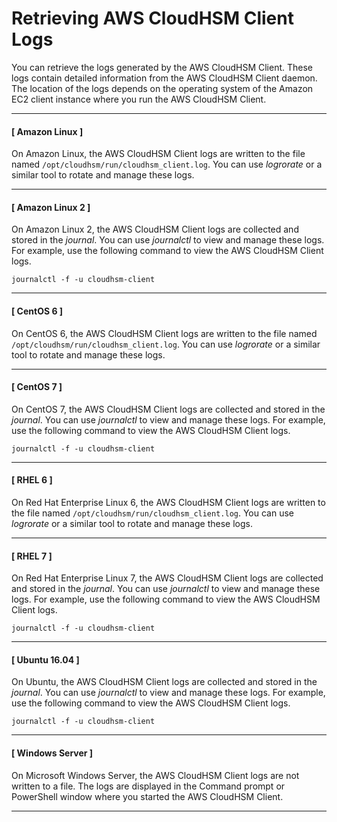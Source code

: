 # Retrieving AWS CloudHSM Client Logs<a name="hsm-client-logs"></a>

You can retrieve the logs generated by the AWS CloudHSM Client\. These logs contain detailed information from the AWS CloudHSM Client daemon\. The location of the logs depends on the operating system of the Amazon EC2 client instance where you run the AWS CloudHSM Client\.

------
#### [ Amazon Linux ]

On Amazon Linux, the AWS CloudHSM Client logs are written to the file named `/opt/cloudhsm/run/cloudhsm_client.log`\. You can use *logrorate* or a similar tool to rotate and manage these logs\.

------
#### [ Amazon Linux 2 ]

On Amazon Linux 2, the AWS CloudHSM Client logs are collected and stored in the *journal*\. You can use *journalctl* to view and manage these logs\. For example, use the following command to view the AWS CloudHSM Client logs\.

```
journalctl -f -u cloudhsm-client
```

------
#### [ CentOS 6 ]

On CentOS 6, the AWS CloudHSM Client logs are written to the file named `/opt/cloudhsm/run/cloudhsm_client.log`\. You can use *logrorate* or a similar tool to rotate and manage these logs\.

------
#### [ CentOS 7 ]

On CentOS 7, the AWS CloudHSM Client logs are collected and stored in the *journal*\. You can use *journalctl* to view and manage these logs\. For example, use the following command to view the AWS CloudHSM Client logs\.

```
journalctl -f -u cloudhsm-client
```

------
#### [ RHEL 6 ]

On Red Hat Enterprise Linux 6, the AWS CloudHSM Client logs are written to the file named `/opt/cloudhsm/run/cloudhsm_client.log`\. You can use *logrorate* or a similar tool to rotate and manage these logs\.

------
#### [ RHEL 7 ]

On Red Hat Enterprise Linux 7, the AWS CloudHSM Client logs are collected and stored in the *journal*\. You can use *journalctl* to view and manage these logs\. For example, use the following command to view the AWS CloudHSM Client logs\.

```
journalctl -f -u cloudhsm-client
```

------
#### [ Ubuntu 16\.04 ]

On Ubuntu, the AWS CloudHSM Client logs are collected and stored in the *journal*\. You can use *journalctl* to view and manage these logs\. For example, use the following command to view the AWS CloudHSM Client logs\.

```
journalctl -f -u cloudhsm-client
```

------
#### [ Windows Server ]

On Microsoft Windows Server, the AWS CloudHSM Client logs are not written to a file\. The logs are displayed in the Command prompt or PowerShell window where you started the AWS CloudHSM Client\.

------